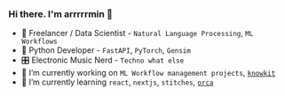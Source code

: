 ### Hi there. I'm arrrrrmin 👋

- 🚀 Freelancer / Data Scientist - `Natural Language Processing`, `ML Workflows`
- 🐍 Python Developer - `FastAPI`, `PyTorch`, `Gensim`
- 🎛️ Electronic Music Nerd - `Techno what else`
- 🔭 I’m currently working on `ML Workflow management projects`, [`knowkit`](https://github.com/KnowKit)
- 🌱 I’m currently learning `react`, `nextjs`, `stitches`, [`orca`](https://github.com/hundredrabbits/Orca)

<!--
**arrrrrmin/arrrrrmin** is a ✨ _special_ ✨ repository because its `README.md` (this file) appears on your GitHub profile.

Here are some ideas to get you started:

- 🔭 I’m currently working on ...
- 🌱 I’m currently learning ...
- 👯 I’m looking to collaborate on ...
- 🤔 I’m looking for help with ...
- 💬 Ask me about ...
- 📫 How to reach me: ...
- 😄 Pronouns: ...
- ⚡ Fun fact: ...
-->
